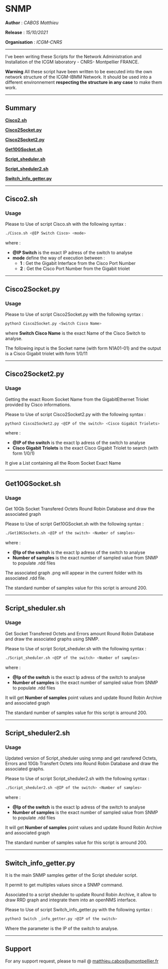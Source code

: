 # SNMP

**Author** : *CABOS Matthieu*

**Release** : *15/10/2021*

**Organisation** : *ICGM-CNRS*

______________________________________________________________________________________________________


I've been writing these Scripts for the Network Administration and Installation of the ICGM laboratory - CNRS- Montpellier FRANCE.

**Warning** All these script have been written to be executed into the own network structure of the ICGM-IBMM Network. It should be used into a different environnement **respecting the structure in any case** to make them work.

______________________________________________________________________________________________________

## Summary

[**Cisco2.sh**](https://github.com/matthieucabos/Python-Scripts/tree/master/ICGM-CNRS/SNMP#cisco2sh)

[**Cisco2Socket.py**](https://github.com/matthieucabos/Python-Scripts/tree/master/ICGM-CNRS/SNMP#cisco2socketpy)

[**Cisco2Socket2.py**](https://github.com/matthieucabos/Python-Scripts/tree/master/ICGM-CNRS/SNMP#cisco2socket2py)

[**Get10GSocket.sh**](https://github.com/matthieucabos/Python-Scripts/tree/master/ICGM-CNRS/SNMP#get10gsocketsh)

[**Script_sheduler.sh**](https://github.com/matthieucabos/Python-Scripts/tree/master/ICGM-CNRS/SNMP#script_shedulersh)

[**Script_sheduler2.sh**](https://github.com/matthieucabos/Python-Scripts/tree/master/ICGM-CNRS/SNMP#script_sheduler2sh)

[**Switch_info_getter.py**](https://github.com/matthieucabos/Python-Scripts/tree/master/ICGM-CNRS/SNMP#switch_info_getterpy)


*******************************************

## Cisco2.sh


### Usage

Please to Use of script Cisco.sh with the following syntax :

```bash
./Cisco.sh <@IP Switch Cisco> <mode>
```

where :
* **@IP Switch** is the exact IP adress of the switch to analyse
* **mode** define the way of execution between :
  * **1** : Get the Gigabit Interface from the Cisco Port Number
  * **2** : Get the Cisco Port Number from the Gigabit triolet

*******************************************

## Cisco2Socket.py

### Usage

Please to Use of script Cisco2Socket.py with the following syntax :

```bash
python3 Cisco2Socket.py <Switch Cisco Name> 
```
where **Switch Cisco Name** is the exact Name of the Cisco Switch to analyse.

The following input is the Socket name (with form N1A01-01) and the output is a Cisco Gigabit triolet with form 1/0/11

*******************************************

## Cisco2Socket2.py

### Usage

Getting the exact Room Socket Name from the GigabitEthernet Triolet provided by Cisco informations.

Please to Use of script Cisco2Socket2.py with the following syntax :

```bash
python3 Cisco2Socket2.py <@IP of the switch> <Cisco Gigabit Triolets>
```
where :
  * **@IP of the switch** is the exact Ip adress of the switch to analyse
  * **Cisco Gigabit Triolets** is the exact Cisco Gigabit Triolet to search (with form 1/0/1)

It give a List containing all the Room Socket Exact Name

*******************************************

## Get10GSocket.sh


### Usage

Get 10Gb Socket Transfered Octets Round Robin Database and draw the associated graph

Please to Use of script Get10GSocket.sh with the following syntax :

```bash
./Get10GSockets.sh <@IP of the switch> <Number of samples>
```

where :
  * **@Ip of the switch** is the exact Ip adress of the switch to analyse
  * **Number of samples** is the exact number of sampled value from SNMP to populate .rdd files
 
The associated graph .png will appear in the current folder with its associated .rdd file.

The standard number of samples value for this script is arround 200.

*******************************************

## Script_sheduler.sh

### Usage

Get Socket Transfered Octets and Errors amount Round Robin Database and draw the associated graphs using SNMP.

Please to Use of script Script_sheduler.sh with the following syntax :
```bash
./Script_sheduler.sh <@IP of the switch> <Number of samples>
```

where :
  * **@Ip of the switch** is the exact Ip adress of the switch to analyse
  * **Number of samples** is the exact number of sampled value from SNMP to populate .rdd files

It will get **Number of samples** point values and update Round Robin Archive and associated graph

The standard number of samples value for this script is arround 200.

*******************************************

## Script_sheduler2.sh

### Usage

Updated version of Script_sheduler using snmp and get ransfered Octets, Errors and 10Gb Transfert Octets into Round Robin Database and draw the associated graphs.


Please to Use of script Script_sheduler2.sh with the following syntax :
```bash
./Script_sheduler2.sh <@IP of the switch> <Number of samples>
```
where :
  * **@Ip of the switch** is the exact Ip adress of the switch to analyse
  * **Number of samples** is the exact number of sampled value from SNMP to populate .rdd files

It will get **Number of samples** point values and update Round Robin Archive and associated graph

The standard number of samples value for this script is arround 200.

*******************************************

## Switch_info_getter.py

It is the main SNMP samples getter of the Script sheduler script.

It permit to get multiples values since a SNMP command.

Associated to a script sheduler to update Round Robin Archive, it allow to draw RRD graph and integrate them into an openNMS interface.


Please to Use of script Switch_info_getter.py with the following syntax :

```bash
python3 Switch _info_getter.py <@IP of the switch>
```

Where the parameter is the IP of the switch to analyse.


*******************************************

## Support

For any support request, please to mail @ matthieu.cabos@umontpellier.fr
